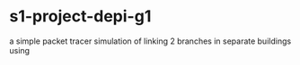 # s1-project-depi-g1
a simple packet tracer simulation of linking 2 branches in separate buildings using 
